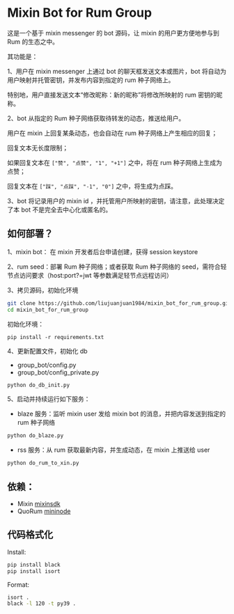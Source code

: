 # Mixin Bot for Rum Group

这是一个基于 mixin messenger 的 bot 源码，让 mixin 的用户更方便地参与到 Rum 的生态之中。

其功能是：

1、用户在 mixin messenger 上通过 bot 的聊天框发送文本或图片，bot 将自动为用户映射并托管密钥，并发布内容到指定的 rum 种子网络上。

特别地，用户直接发送文本“修改昵称：新的昵称”将修改所映射的 rum 密钥的昵称。

2、bot 从指定的 Rum 种子网络获取待转发的动态，推送给用户。

用户在 mixin 上回复某条动态，也会自动在 rum 种子网络上产生相应的回复；

回复文本无长度限制；

如果回复文本在 `["赞", "点赞", "1", "+1"]` 之中，将在 rum 种子网络上生成为点赞；

回复文本在 `["踩", "点踩", "-1", "0"]` 之中，将生成为点踩。

3、bot 将记录用户的 mixin id ，并托管用户所映射的密钥，请注意，此处理决定了本 bot 不是完全去中心化或匿名的。

## 如何部署？

1、mixin bot： 在 mixin 开发者后台申请创建，获得 session keystore

2、rum seed：部署 Rum 种子网络；或者获取 Rum 种子网络的 seed，需符合轻节点访问要求（host:port?=jwt 等参数满足轻节点远程访问）

3、拷贝源码，初始化环境

```bash
git clone https://github.com/liujuanjuan1984/mixin_bot_for_rum_group.git
cd mixin_bot_for_rum_group
```

初始化环境：

```pip install -r requirements.txt```

4、更新配置文件，初始化 db

- group_bot/config.py
- group_bot/config_private.py


```bash
python do_db_init.py
```

5、启动并持续运行如下服务：

- blaze 服务：监听 mixin user 发给 mixin bot 的消息，并把内容发送到指定的 rum 种子网络

```bash
python do_blaze.py
```

- rss 服务：从 rum 获取最新内容，并生成动态，在 mixin 上推送给 user

```bash
python do_rum_to_xin.py
```

## 依赖：

- Mixin [mixinsdk](https://pypi.org/project/mixinsdk/)
- QuoRum [mininode](https://github.com/liujuanjuan1984/mininode)

## 代码格式化

Install:

```bash
pip install black
pip install isort
```

Format:

```bash
isort .
black -l 120 -t py39 .
```
